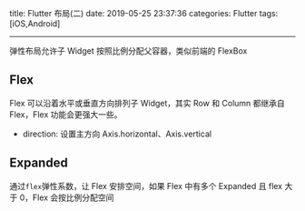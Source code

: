 title: Flutter 布局(二)
date: 2019-05-25 23:37:36
categories: Flutter
tags: [iOS,Android]

---

弹性布局允许子 Widget 按照比例分配父容器，类似前端的 FlexBox

<!--more-->

## Flex

Flex 可以沿着水平或垂直方向排列子 Widget，其实 Row 和 Column 都继承自 Flex，Flex 功能会更强大一些。

- direction: 设置主方向 Axis.horizontal、Axis.vertical

## Expanded

通过`flex`弹性系数，让 Flex 安排空间，如果 Flex 中有多个 Expanded 且 flex 大于 0，Flex 会按比例分配空间
